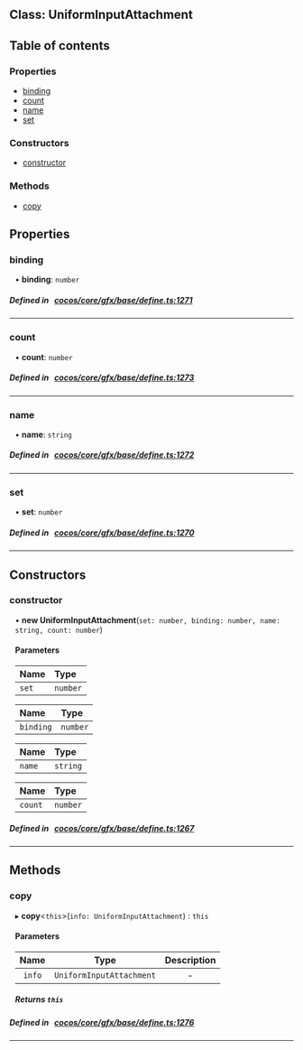 
## Class: UniformInputAttachment





<div class="table-of-content">
<h2>Table of contents</h2>


### Properties

- [ binding](#binding)
- [ count](#count)
- [ name](#name)
- [ set](#set)

### Constructors

- [ constructor](#constructor)

### Methods

- [ copy](#copy)
</div>

## Properties


### binding
<div style="margin-left: 10px;">




•  **binding**:
`number` 
</div>

##### Defined in &nbsp;   [cocos/core/gfx/base/define.ts:1271](https://github.com/cocos-creator/engine/blob/c7bf6b8a9/cocos/core/gfx/base/define.ts#L1271)&nbsp;


___


### count
<div style="margin-left: 10px;">




•  **count**:
`number` 
</div>

##### Defined in &nbsp;   [cocos/core/gfx/base/define.ts:1273](https://github.com/cocos-creator/engine/blob/c7bf6b8a9/cocos/core/gfx/base/define.ts#L1273)&nbsp;


___


### name
<div style="margin-left: 10px;">




•  **name**:
`string` 
</div>

##### Defined in &nbsp;   [cocos/core/gfx/base/define.ts:1272](https://github.com/cocos-creator/engine/blob/c7bf6b8a9/cocos/core/gfx/base/define.ts#L1272)&nbsp;


___


### set
<div style="margin-left: 10px;">




•  **set**:
`number` 
</div>

##### Defined in &nbsp;   [cocos/core/gfx/base/define.ts:1270](https://github.com/cocos-creator/engine/blob/c7bf6b8a9/cocos/core/gfx/base/define.ts#L1270)&nbsp;


___

<!---->
## Constructors


### constructor
<div style="margin-left: 10px;">

• **new UniformInputAttachment**(`set: number, binding: number, name: string, count: number`)

#### Parameters
| Name | Type |
| :------ | :------ |
| `set` | `number` |





| Name | Type |
| :------ | :------ |
| `binding` | `number` |





| Name | Type |
| :------ | :------ |
| `name` | `string` |





| Name | Type |
| :------ | :------ |
| `count` | `number` |





</div>

##### Defined in &nbsp;   [cocos/core/gfx/base/define.ts:1267](https://github.com/cocos-creator/engine/blob/c7bf6b8a9/cocos/core/gfx/base/define.ts#L1267)&nbsp;


---

<!---->
## Methods

### copy
<div style="margin-left: 10px;">

▸   **copy**<`this`\>(`info: UniformInputAttachment`) : `this`




<!---->
<!--    #### Returns `this` -->
<!---->

#### Parameters

| Name | Type | Description |
| :------: | :------: | :------: |
| `info` | `UniformInputAttachment` | - |



##### Returns `this`




</div>

##### Defined in &nbsp;   [cocos/core/gfx/base/define.ts:1276](https://github.com/cocos-creator/engine/blob/c7bf6b8a9/cocos/core/gfx/base/define.ts#L1276)&nbsp;
___
<!---->



